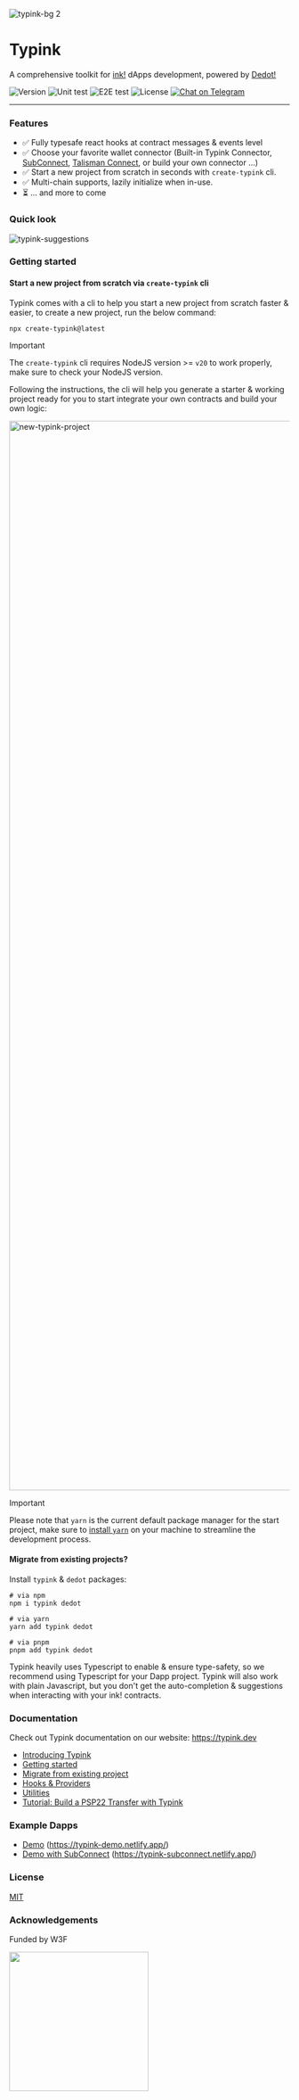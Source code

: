 ![typink-bg 2](https://github.com/user-attachments/assets/eac7c826-202f-4407-88c1-c86bdb352b4f)

# Typink

A comprehensive toolkit for [ink!](https://use.ink/) dApps development, powered by [Dedot!](https://github.com/dedotdev/dedot)

![Version][ico-version]
![Unit test][ico-unit-test]
![E2E test][ico-e2e-test]
![License][ico-license]
[![Chat on Telegram][ico-telegram]][link-telegram]

[ico-telegram]: https://img.shields.io/badge/Dedot-2CA5E0.svg?style=flat-square&logo=telegram&label=Telegram
[ico-unit-test]: https://img.shields.io/github/actions/workflow/status/dedotdev/typink/run-tests.yml?label=unit%20tests&style=flat-square
[ico-e2e-test]: https://img.shields.io/github/actions/workflow/status/dedotdev/typink/zombienet-tests.yml?label=e2e%20tests&style=flat-square
[ico-version]: https://img.shields.io/github/package-json/v/dedotdev/typink?filename=packages%2Ftypink%2Fpackage.json&style=flat-square
[ico-license]: https://img.shields.io/github/license/dedotdev/typink?style=flat-square

[link-telegram]: https://t.me/JoinDedot

---

### Features
- ✅ Fully typesafe react hooks at contract messages & events level
- ✅ Choose your favorite wallet connector (Built-in Typink Connector, [SubConnect](https://github.com/Koniverse/SubConnect-v2), [Talisman Connect](https://github.com/TalismanSociety/talisman-connect), or build your own connector ...)
- ✅ Start a new project from scratch in seconds with `create-typink` cli.
- ✅ Multi-chain supports, lazily initialize when in-use.
- ⏳ ... and more to come

### Quick look

![typink-suggestions](https://github.com/user-attachments/assets/6a9f623a-ef77-459a-9854-6ec026a67042)


### Getting started

#### Start a new project from scratch via `create-typink` cli
Typink comes with a cli to help you start a new project from scratch faster & easier, to create a new project, run the below command:

```shell
npx create-typink@latest
```

> [!IMPORTANT]
> The `create-typink` cli requires NodeJS version >= `v20` to work properly, make sure to check your NodeJS version.


Following the instructions, the cli will help you generate a starter & working project ready for you to start integrate your own contracts and build your own logic:

<img width="1919" alt="new-typink-project" src="https://github.com/user-attachments/assets/b10b1366-f97b-41a7-b3e9-97ceb1bd0748" />

> [!IMPORTANT]
> Please note that `yarn` is the current default package manager for the start project, make sure to [install `yarn`](https://yarnpkg.com/getting-started/install) on your machine to streamline the development process.


#### Migrate from existing projects?

Install `typink` & `dedot` packages:

```shell
# via npm
npm i typink dedot

# via yarn
yarn add typink dedot

# via pnpm
pnpm add typink dedot
```

Typink heavily uses Typescript to enable & ensure type-safety, so we recommend using Typescript for your Dapp project. Typink will also work with plain Javascript, but you don't get the auto-completion & suggestions when interacting with your ink! contracts.

### Documentation
Check out Typink documentation on our website: https://typink.dev
- [Introducing Typink](https://docs.dedot.dev/typink/introducing-typink)
- [Getting started](https://docs.dedot.dev/typink/getting-started/start-a-new-dapp)
- [Migrate from existing project](https://docs.dedot.dev/typink/getting-started/migrate-from-existing-dapp)
- [Hooks & Providers](https://docs.dedot.dev/typink/hooks-and-providers)
- [Utilities](https://docs.dedot.dev/typink/utilities)
- [Tutorial: Build a PSP22 Transfer with Typink](https://docs.dedot.dev/help-and-faq/tutorials/develop-ink-dapp-using-typink)


### Example Dapps

- [Demo](https://github.com/dedotdev/typink/tree/main/examples/demo) (https://typink-demo.netlify.app/)
- [Demo with SubConnect](https://github.com/dedotdev/typink/tree/main/examples/demo-subconnect) (https://typink-subconnect.netlify.app/)

### License

[MIT](https://github.com/dedotdev/typink/blob/main/LICENSE)

### Acknowledgements

Funded by W3F

<p align="left">
  <img width="250" src="https://user-images.githubusercontent.com/6867026/227230786-0796214a-3e3f-42af-94e9-d4122c730b62.png">
</p>
